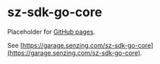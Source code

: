 # sz-sdk-go-core

Placeholder for [GitHub pages](https://pages.github.com/).

See [https://garage.senzing.com/sz-sdk-go-core](https://garage.senzing.com/sz-sdk-go-core).
